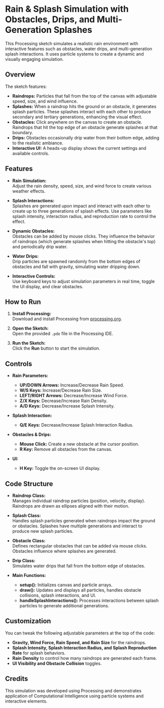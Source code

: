 # Rain & Splash Simulation with Obstacles, Drips, and Multi-Generation Splashes

This Processing sketch simulates a realistic rain environment with interactive features such as obstacles, water drips, and multi-generation splash interactions. It uses particle systems to create a dynamic and visually engaging simulation.

## Overview

The sketch features:
- **Raindrops:** Particles that fall from the top of the canvas with adjustable speed, size, and wind influence.
- **Splashes:** When a raindrop hits the ground or an obstacle, it generates splash particles. These splashes interact with each other to produce secondary and tertiary generations, enhancing the visual effect.
- **Obstacles:** Click anywhere on the canvas to create an obstacle. Raindrops that hit the top edge of an obstacle generate splashes at that boundary.
- **Drips:** Obstacles occasionally drip water from their bottom edge, adding to the realistic ambiance.
- **Interactive UI:** A heads-up display shows the current settings and available controls.

## Features

- **Rain Simulation:**  
  Adjust the rain density, speed, size, and wind force to create various weather effects.
  
- **Splash Interactions:**  
  Splashes are generated upon impact and interact with each other to create up to three generations of splash effects. Use parameters like splash intensity, interaction radius, and reproduction rate to control the effect.
  
- **Dynamic Obstacles:**  
  Obstacles can be added by mouse clicks. They influence the behavior of raindrops (which generate splashes when hitting the obstacle's top) and periodically drip water.
  
- **Water Drips:**  
  Drip particles are spawned randomly from the bottom edges of obstacles and fall with gravity, simulating water dripping down.
  
- **Interactive Controls:**  
  Use keyboard keys to adjust simulation parameters in real time, toggle the UI display, and clear obstacles.

## How to Run

1. **Install Processing:**  
   Download and install Processing from [processing.org](https://processing.org/).

2. **Open the Sketch:**  
   Open the provided `.pde` file in the Processing IDE.

3. **Run the Sketch:**  
   Click the **Run** button to start the simulation.

## Controls

- **Rain Parameters:**
  - **UP/DOWN Arrows:** Increase/Decrease Rain Speed.
  - **W/S Keys:** Increase/Decrease Rain Size.
  - **LEFT/RIGHT Arrows:** Decrease/Increase Wind Force.
  - **Z/X Keys:** Decrease/Increase Rain Density.
  - **A/D Keys:** Decrease/Increase Splash Intensity.

- **Splash Interaction:**
  - **Q/E Keys:** Decrease/Increase Splash Interaction Radius.

- **Obstacles & Drips:**
  - **Mouse Click:** Create a new obstacle at the cursor position.
  - **R Key:** Remove all obstacles from the canvas.

- **UI:**
  - **H Key:** Toggle the on-screen UI display.

## Code Structure

- **Raindrop Class:**  
  Manages individual raindrop particles (position, velocity, display). Raindrops are drawn as ellipses aligned with their motion.

- **Splash Class:**  
  Handles splash particles generated when raindrops impact the ground or obstacles. Splashes have multiple generations and interact to produce new splash particles.

- **Obstacle Class:**  
  Defines rectangular obstacles that can be added via mouse clicks. Obstacles influence where splashes are generated.

- **Drip Class:**  
  Simulates water drips that fall from the bottom edge of obstacles.

- **Main Functions:**
  - **setup():** Initializes canvas and particle arrays.
  - **draw():** Updates and displays all particles, handles obstacle collisions, splash interactions, and UI.
  - **handleSplashInteractions():** Processes interactions between splash particles to generate additional generations.

## Customization

You can tweak the following adjustable parameters at the top of the code:
- **Gravity, Wind Force, Rain Speed, and Rain Size** for the raindrops.
- **Splash Intensity, Splash Interaction Radius, and Splash Reproduction Rate** for splash behaviors.
- **Rain Density** to control how many raindrops are generated each frame.
- **UI Visibility and Obstacle Collision** toggles.

## Credits

This simulation was developed using Processing and demonstrates application of Computational Intelligence using particle systems and interactive elements.
